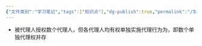 ```yaml
---
{"文件类别":"学习笔记","tags":["知识点"],"dg-publish":true,"permalink":"/学习笔记/知识点/集合代理/","dgPassFrontmatter":true,"noteIcon":""}
---
```


- 被代理人授权数个代理人，但各代理人均有权单独实施代理行为为，即数个单独代理权并存